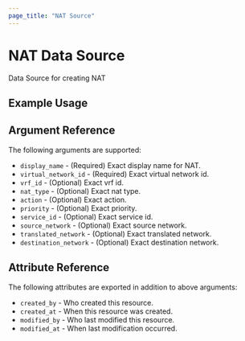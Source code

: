 ```yaml
---
page_title: "NAT Source"
---
```


# NAT Data Source

Data Source for creating NAT

## Example Usage


## Argument Reference

The following arguments are supported:

* `display_name` - (Required) Exact display name for NAT.
* `virtual_network_id` - (Required) Exact virtual network id.
* `vrf_id` - (Optional) Exact vrf id.
* `nat_type` - (Optional) Exact nat type.
* `action` - (Optional) Exact action.
* `priority` - (Optional) Exact priority.
* `service_id` - (Optional) Exact service id.
* `source_network` - (Optional) Exact source network.
* `translated_network` - (Optional) Exact translated network.
* `destination_network` - (Optional) Exact destination network.



## Attribute Reference

The following attributes are exported in addition to above arguments:
* `created_by` - Who created this resource.
* `created_at` - When this resource was created.
* `modified_by` - Who last modified this resource.
* `modified_at` - When last modification occurred.

